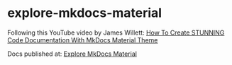 # explore-mkdocs-material

Following this YouTube video by James Willett: [How To Create STUNNING Code Documentation With MkDocs Material Theme](https://www.youtube.com/watch?v=Q-YA_dA8C20)

Docs published at: [Explore MkDocs Material](https://wmelvin.github.io/explore-mkdocs-material/)
